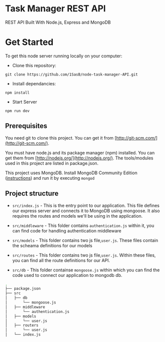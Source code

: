 # Task Manager REST API

REST API Built With Node.js, Express and MongoDB

# Get Started

To get this node server running locally on your computer:

* Clone this repository:

```
git clone https://github.com/1SasB/node-task-manager-API.git
```

* Install dependancies:

```
npm install
```

* Start Server

```
npm run dev
```

## Prerequisites

You need git to clone this project. You can get it from [http://git-scm.com/](http://git-scm.com/).

You must have node.js and its package manager (npm) installed.
You can get them from [http://nodejs.org/](http://nodejs.org/). The tools/modules used in this project are listed in package.json.

This project uses MongoDB. Install MongoDB Community Edition ([instructions](https://docs.mongodb.com/manual/installation/#tutorials)) and run it by executing `mongod`

## Project structure

* `src/index.js` - This is the entry point to our application. This file defines our express server and connects it to MongoDB using mongoose. It also requires the routes and models we'll be using in the application.

* `src/middleware` - This folder contains `authentication.js` within it, you can find code for handling authentication middleware
* `src/models` - This folder contains two js file,`user.js`. These files contain the scheama definitions for our models
* `src/routes` - This folder contains two js file,`user.js`. Within these files, you can find all the route definitions for our API.
* `src/db` - This folder containse `mongoose.js` within which you can find the code used to connect our application to mongodb db.

```sh
.
├── package.json
├── src
│   ├── db
│       └── mongoose.js
│   ├── middleware
│       └── authentication.js
│   ├── models
│       └── user.js
│   ├── routers
│       └── user.js
│   └── index.js

```
